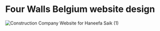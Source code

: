 # Four Walls Belgium website design

![Construction Company Website for Haneefa Saik (1)](https://user-images.githubusercontent.com/97364283/166876588-19497111-b903-41f9-a354-5b4655fed19e.jpg)
